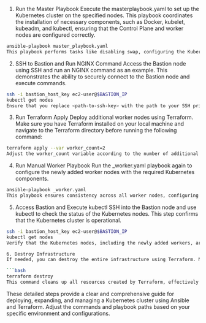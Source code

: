 1. Run the Master Playbook
Execute the masterplaybook.yaml to set up the Kubernetes cluster on the specified nodes. This playbook coordinates the installation of necessary components, such as Docker, kubelet, kubeadm, and kubectl, ensuring that the Control Plane and worker nodes are configured correctly.

```bash
ansible-playbook master_playbook.yaml
This playbook performs tasks like disabling swap, configuring the Kubernetes repository, installing required packages, initializing the Kubernetes Control Plane, setting permissions, and deploying the Flannel pod network.
```

2. SSH to Bastion and Run NGINX Command
Access the Bastion node using SSH and run an NGINX command as an example. This demonstrates the ability to securely connect to the Bastion node and execute commands.

```bash
ssh -i bastion_host_key ec2-user@$BASTION_IP
kubectl get nodes
Ensure that you replace <path-to-ssh-key> with the path to your SSH private key and <bastion-ip> with the actual IP address of the Bastion node.
```

3. Run Terraform Apply
Deploy additional worker nodes using Terraform. Make sure you have Terraform installed on your local machine and navigate to the Terraform directory before running the following command:

```bash
terraform apply --var worker_count=2
Adjust the worker_count variable according to the number of additional worker nodes you want to add to the Kubernetes cluster.
```

4. Run Manual Worker Playbook
Run the _worker.yaml playbook again to configure the newly added worker nodes with the required Kubernetes components.

```bash
ansible-playbook _worker.yaml
This playbook ensures consistency across all worker nodes, configuring them to join the existing Kubernetes cluster.
```

5. Access Bastion and Execute kubectl
SSH into the Bastion node and use kubectl to check the status of the Kubernetes nodes. This step confirms that the Kubernetes cluster is operational.

```bash
ssh -i bastion_host_key ec2-user@$BASTION_IP
kubectl get nodes
Verify that the Kubernetes nodes, including the newly added workers, are in the Ready state.

6. Destroy Infrastructure
If needed, you can destroy the entire infrastructure using Terraform. Navigate to the Terraform directory and run:

```bash
terraform destroy
This command cleans up all resources created by Terraform, effectively tearing down the Kubernetes cluster and associated infrastructure.
```

These detailed steps provide a clear and comprehensive guide for deploying, expanding, and managing a Kubernetes cluster using Ansible and Terraform. Adjust the commands and playbook paths based on your specific environment and configurations.
